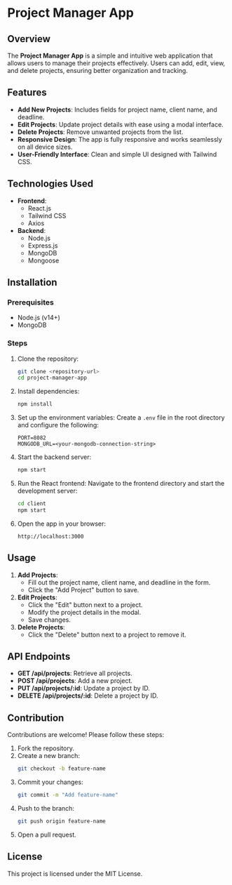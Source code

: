 # Project Manager App

## Overview
The **Project Manager App** is a simple and intuitive web application that allows users to manage their projects effectively. Users can add, edit, view, and delete projects, ensuring better organization and tracking.

## Features
- **Add New Projects**: Includes fields for project name, client name, and deadline.
- **Edit Projects**: Update project details with ease using a modal interface.
- **Delete Projects**: Remove unwanted projects from the list.
- **Responsive Design**: The app is fully responsive and works seamlessly on all device sizes.
- **User-Friendly Interface**: Clean and simple UI designed with Tailwind CSS.

## Technologies Used
- **Frontend**:
  - React.js
  - Tailwind CSS
  - Axios
- **Backend**:
  - Node.js
  - Express.js
  - MongoDB
  - Mongoose

## Installation

### Prerequisites
- Node.js (v14+)
- MongoDB

### Steps
1. Clone the repository:
   ```bash
   git clone <repository-url>
   cd project-manager-app
   ```
2. Install dependencies:
   ```bash
   npm install
   ```
3. Set up the environment variables:
   Create a `.env` file in the root directory and configure the following:
   ```env
   PORT=8082
   MONGODB_URL=<your-mongodb-connection-string>
   ```
4. Start the backend server:
   ```bash
   npm start
   ```
5. Run the React frontend:
   Navigate to the frontend directory and start the development server:
   ```bash
   cd client
   npm start
   ```
6. Open the app in your browser:
   ```
   http://localhost:3000
   ```

## Usage
1. **Add Projects**:
   - Fill out the project name, client name, and deadline in the form.
   - Click the "Add Project" button to save.
2. **Edit Projects**:
   - Click the "Edit" button next to a project.
   - Modify the project details in the modal.
   - Save changes.
3. **Delete Projects**:
   - Click the "Delete" button next to a project to remove it.





## API Endpoints
- **GET /api/projects**: Retrieve all projects.
- **POST /api/projects**: Add a new project.
- **PUT /api/projects/:id**: Update a project by ID.
- **DELETE /api/projects/:id**: Delete a project by ID.

## Contribution
Contributions are welcome! Please follow these steps:
1. Fork the repository.
2. Create a new branch:
   ```bash
   git checkout -b feature-name
   ```
3. Commit your changes:
   ```bash
   git commit -m "Add feature-name"
   ```
4. Push to the branch:
   ```bash
   git push origin feature-name
   ```
5. Open a pull request.

## License
This project is licensed under the MIT License.


